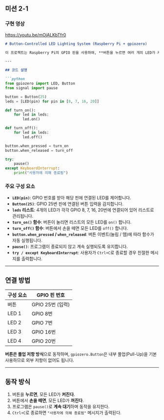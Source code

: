 
## 미션 2-1

### 구현 영상
https://youtu.be/mOjALKbTfr0


```markdown
# Button-Controlled LED Lighting System (Raspberry Pi + gpiozero)

이 프로젝트는 Raspberry Pi의 GPIO 핀을 사용하여, **버튼을 누르면 여러 개의 LED가 켜지고**, 버튼에서 손을 떼면 **LED가 꺼지도록** 제어하는 간단한 회로 제어 프로그램입니다. `gpiozero` 라이브러리를 사용하여 작성되었습니다.

---

## 코드 설명

```python
from gpiozero import LED, Button
from signal import pause

button = Button(25)
leds = [LED(pin) for pin in [8, 7, 16, 20]]

def turn_on():
    for led in leds:
        led.on()

def turn_off():
    for led in leds:
        led.off()

button.when_pressed = turn_on
button.when_released = turn_off

try:
    pause()
except KeyboardInterrupt:
    print("사용자에 의해 종료됨")
```

### 주요 구성 요소

- **`LED(pin)`**: GPIO 번호를 받아 해당 핀에 연결된 LED를 제어합니다.
- **`Button(25)`**: GPIO 25번 핀에 연결된 버튼 입력을 감지합니다.
- **`leds` 리스트**: 4개의 LED가 각각 GPIO 8, 7, 16, 20번에 연결되어 있어 리스트로 관리됩니다.
- **`turn_on()` 함수**: 버튼이 눌리면 리스트의 모든 LED를 `on()` 합니다.
- **`turn_off()` 함수**: 버튼에서 손을 떼면 모든 LED를 `off()` 합니다.
- **`button.when_pressed` / `when_released`**: 버튼 이벤트(눌림 / 뗌)에 따라 함수가 자동 실행됩니다.
- **`pause()`**: 프로그램이 종료되지 않고 계속 실행되도록 유지합니다.
- **`try / except KeyboardInterrupt`**: 사용자가 `Ctrl+C`로 종료할 경우 친절한 메시지를 출력합니다.


---

## 연결 방법

| 구성 요소 | GPIO 핀 번호 |
|------------|--------------|
| 버튼       | GPIO 25번 (입력) |
| LED 1      | GPIO 8번 |
| LED 2      | GPIO 7번 |
| LED 3      | GPIO 16번 |
| LED 4      | GPIO 20번 |

**버튼은 풀업 저항 방식**으로 동작하며, `gpiozero.Button`은 내부 풀업(Pull-Up)을 기본 사용하므로 외부 저항이 없어도 됩니다.

---

## 동작 방식

1. 버튼을 **누르면**, 모든 LED가 **켜진다**.
2. 버튼에서 **손을 떼면**, 모든 LED가 **꺼진다**.
3. 프로그램은 `pause()`로 **계속 대기**하며 동작을 유지한다.
4. `Ctrl+C`로 종료하면 `"사용자에 의해 종료됨"` 메시지가 출력된다.
